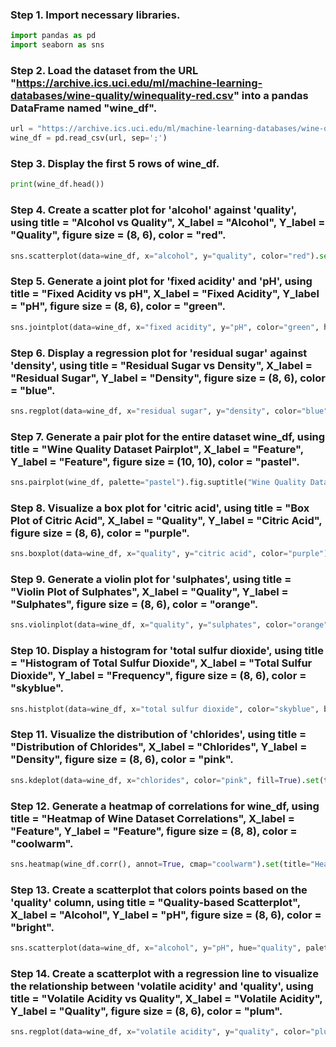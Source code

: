 
### Step 1. Import necessary libraries.
```python
import pandas as pd
import seaborn as sns

```

### Step 2. Load the dataset from the URL "https://archive.ics.uci.edu/ml/machine-learning-databases/wine-quality/winequality-red.csv" into a pandas DataFrame named "wine_df".
```python
url = "https://archive.ics.uci.edu/ml/machine-learning-databases/wine-quality/winequality-red.csv"
wine_df = pd.read_csv(url, sep=';')
```

### Step 3. Display the first 5 rows of wine_df.
```python
print(wine_df.head())

```

### Step 4. Create a scatter plot for 'alcohol' against 'quality', using title = "Alcohol vs Quality", X_label = "Alcohol", Y_label = "Quality", figure size = (8, 6), color = "red".
```python
sns.scatterplot(data=wine_df, x="alcohol", y="quality", color="red").set(title="Alcohol vs Quality", xlabel="Alcohol", ylabel="Quality")

```

### Step 5. Generate a joint plot for 'fixed acidity' and 'pH', using title = "Fixed Acidity vs pH", X_label = "Fixed Acidity", Y_label = "pH", figure size = (8, 6), color = "green".
```python
sns.jointplot(data=wine_df, x="fixed acidity", y="pH", color="green", height=6).set_axis_labels("Fixed Acidity", "pH").fig.suptitle("Fixed Acidity vs pH")

```

### Step 6. Display a regression plot for 'residual sugar' against 'density', using title = "Residual Sugar vs Density", X_label = "Residual Sugar", Y_label = "Density", figure size = (8, 6), color = "blue".
```python
sns.regplot(data=wine_df, x="residual sugar", y="density", color="blue").set(title="Residual Sugar vs Density", xlabel="Residual Sugar", ylabel="Density")

```

### Step 7. Generate a pair plot for the entire dataset wine_df, using title = "Wine Quality Dataset Pairplot", X_label = "Feature", Y_label = "Feature", figure size = (10, 10), color = "pastel".
```python
sns.pairplot(wine_df, palette="pastel").fig.suptitle("Wine Quality Dataset Pairplot")

```

### Step 8. Visualize a box plot for 'citric acid', using title = "Box Plot of Citric Acid", X_label = "Quality", Y_label = "Citric Acid", figure size = (8, 6), color = "purple".
```python
sns.boxplot(data=wine_df, x="quality", y="citric acid", color="purple").set(title="Box Plot of Citric Acid", xlabel="Quality", ylabel="Citric Acid")

```

### Step 9. Generate a violin plot for 'sulphates', using title = "Violin Plot of Sulphates", X_label = "Quality", Y_label = "Sulphates", figure size = (8, 6), color = "orange".
```python
sns.violinplot(data=wine_df, x="quality", y="sulphates", color="orange").set(title="Violin Plot of Sulphates", xlabel="Quality", ylabel="Sulphates")

```

### Step 10. Display a histogram for 'total sulfur dioxide', using title = "Histogram of Total Sulfur Dioxide", X_label = "Total Sulfur Dioxide", Y_label = "Frequency", figure size = (8, 6), color = "skyblue".
```python
sns.histplot(data=wine_df, x="total sulfur dioxide", color="skyblue", bins=10).set(title="Histogram of Total Sulfur Dioxide", xlabel="Total Sulfur Dioxide", ylabel="Frequency")

```

### Step 11. Visualize the distribution of 'chlorides', using title = "Distribution of Chlorides", X_label = "Chlorides", Y_label = "Density", figure size = (8, 6), color = "pink".
```python
sns.kdeplot(data=wine_df, x="chlorides", color="pink", fill=True).set(title="Distribution of Chlorides", xlabel="Chlorides", ylabel="Density")

```

### Step 12. Generate a heatmap of correlations for wine_df, using title = "Heatmap of Wine Dataset Correlations", X_label = "Feature", Y_label = "Feature", figure size = (8, 8), color = "coolwarm".
```python
sns.heatmap(wine_df.corr(), annot=True, cmap="coolwarm").set(title="Heatmap of Wine Dataset Correlations")

```

### Step 13. Create a scatterplot that colors points based on the 'quality' column, using title = "Quality-based Scatterplot", X_label = "Alcohol", Y_label = "pH", figure size = (8, 6), color = "bright".
```python
sns.scatterplot(data=wine_df, x="alcohol", y="pH", hue="quality", palette="bright").set(title="Quality-based Scatterplot", xlabel="Alcohol", ylabel="pH")

```

### Step 14. Create a scatterplot with a regression line to visualize the relationship between 'volatile acidity' and 'quality', using title = "Volatile Acidity vs Quality", X_label = "Volatile Acidity", Y_label = "Quality", figure size = (8, 6), color = "plum".
```python
sns.regplot(data=wine_df, x="volatile acidity", y="quality", color="plum").set(title="Volatile Acidity vs Quality", xlabel="Volatile Acidity", ylabel="Quality")

```
